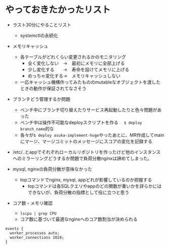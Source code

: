 # やっておきたかったリスト

- ラスト30分にやることリスト
  - systemctlの永続化

- メモリキャッシュ
  - 各テーブルがどれくらい変更されるかのモニタリング
    - 全く変化しない　→　最初にメモリに全部上げる
    - 少し変化する　　→　寿命を設けてメモリに上げる
    - めっちゃ変化する→　メモリキャッシュしない
  - 一応キャッシュ機構作ってみたもののmutableなオブジェクトを渡したときの動作が保証されてなさそう

- ブランチどう管理するか問題
  - ベンチ中にブランチ切り替えたりサービス再起動したりと色々問題があった
  - ベンチ中は操作不可能なdeployスクリプトを作る
  　`$ deploy branch_name`的な
  - 各々が`$ deploy asuka-implement-hoge`やったあとに、MR作成してmainにマージ、マージコミットのメッセージにスコアの変化を記録する

- /etc/..とappでそれぞれローカルリポジトリを作ったけど他のインスタンスへのミラーリングどうするか問題で負荷分散nginxは諦めてしまった。

- mysql, nginxの負荷分散が意味なかった
  - topコマンドでnginx, mysql, appどれが影響しているのか把握する
    - topコマンドは各SQLクエリやappのどの関数が重いかを詳らかにはできないが、負荷分散の指標として役に立つと思う

- コア数・メモリ確認
  - `lscpu | grep CPU`
  - コア数に基づいて最適なnginxへのコア数割当が決められる
```
events {
  worker_processes auto;
  worker_connections 1024;
}
  ```